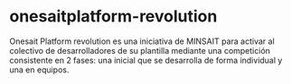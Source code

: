 # onesaitplatform-revolution
Onesait Platform revolution es una iniciativa de MINSAIT  para activar al colectivo de desarrolladores de su plantilla mediante una competición consistente en 2 fases: una inicial que se desarrolla de forma individual y una  en equipos. 
